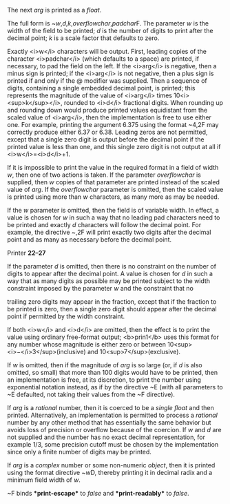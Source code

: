  

The next *arg* is printed as a *float*. 

The full form is ~*w*,*d*,*k*,*overflowchar*,*padchar*F. The parameter *w* is the width of the field to be printed; *d* is the number of digits to print after the decimal point; *k* is a scale factor that defaults to zero. 

Exactly &#60;i&#62;w&#60;/i&#62; characters will be output. First, leading copies of the character &#60;i&#62;padchar&#60;/i&#62; (which defaults to a space) are printed, if necessary, to pad the field on the left. If the &#60;i&#62;arg&#60;/i&#62; is negative, then a minus sign is printed; if the &#60;i&#62;arg&#60;/i&#62; is not negative, then a plus sign is printed if and only if the @ modifier was supplied. Then a sequence of digits, containing a single embedded decimal point, is printed; this represents the magnitude of the value of &#60;i&#62;arg&#60;/i&#62; times 10&#60;i&#62;&#60;sup&#62;k&#60;/sup&#62;&#60;/i&#62;, rounded to &#60;i&#62;d&#60;/i&#62; fractional digits. When rounding up and rounding down would produce printed values equidistant from the scaled value of &#60;i&#62;arg&#60;/i&#62;, then the implementation is free to use either one. For example, printing the argument 6.375 using the format ~4,2F may correctly produce either 6.37 or 6.38. Leading zeros are not permitted, except that a single zero digit is output before the decimal point if the printed value is less than one, and this single zero digit is not output at all if &#60;i&#62;w&#60;/i&#62;=&#60;i&#62;d&#60;/i&#62;+1. 

If it is impossible to print the value in the required format in a field of width *w*, then one of two actions is taken. If the parameter *overflowchar* is supplied, then *w* copies of that parameter are printed instead of the scaled value of *arg*. If the *overflowchar* parameter is omitted, then the scaled value is printed using more than *w* characters, as many more as may be needed. 

If the *w* parameter is omitted, then the field is of variable width. In effect, a value is chosen for *w* in such a way that no leading pad characters need to be printed and exactly *d* characters will follow the decimal point. For example, the directive ~,2F will print exactly two digits after the decimal point and as many as necessary before the decimal point. 

Printer **22–27**

 

 

If the parameter *d* is omitted, then there is no constraint on the number of digits to appear after the decimal point. A value is chosen for *d* in such a way that as many digits as possible may be printed subject to the width constraint imposed by the parameter *w* and the constraint that no 

trailing zero digits may appear in the fraction, except that if the fraction to be printed is zero, then a single zero digit should appear after the decimal point if permitted by the width constraint. 

If both &#60;i&#62;w&#60;/i&#62; and &#60;i&#62;d&#60;/i&#62; are omitted, then the effect is to print the value using ordinary free-format output; &#60;b&#62;prin1&#60;/b&#62; uses this format for any number whose magnitude is either zero or between 10&#60;sup&#62;&#60;i&#62;−&#60;/i&#62;3&#60;/sup&#62;(inclusive) and 10&#60;sup&#62;7&#60;/sup&#62;(exclusive). 

If *w* is omitted, then if the magnitude of *arg* is so large (or, if *d* is also omitted, so small) that more than 100 digits would have to be printed, then an implementation is free, at its discretion, to print the number using exponential notation instead, as if by the directive ~E (with all parameters to ~E defaulted, not taking their values from the ~F directive). 

If *arg* is a *rational* number, then it is coerced to be a *single float* and then printed. Alternatively, an implementation is permitted to process a *rational* number by any other method that has essentially the same behavior but avoids loss of precision or overflow because of the coercion. If *w* and *d* are not supplied and the number has no exact decimal representation, for example 1/3, some precision cutoff must be chosen by the implementation since only a finite number of digits may be printed. 

If *arg* is a *complex* number or some non-numeric *object*, then it is printed using the format directive ~*w*D, thereby printing it in decimal radix and a minimum field width of *w*. 

~F binds **\*print-escape\*** to *false* and **\*print-readably\*** to *false*. 

